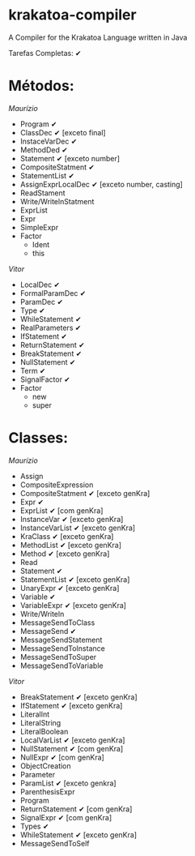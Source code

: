 # krakatoa-compiler
A Compiler for the Krakatoa Language written in Java

Tarefas Completas: ✔

Métodos:
================

*Maurízio*
* Program ✔
* ClassDec ✔ [exceto final]
* InstaceVarDec ✔
* MethodDed ✔
* Statement ✔ [exceto number]
* CompositeStatment ✔
* StatementList ✔
* AssignExprLocalDec ✔ [exceto number, casting]
* ReadStament
* Write/WritelnStatment
* ExprList
* Expr
* SimpleExpr
* Factor
    * Ident
    * this

*Vitor*
* LocalDec ✔
* FormalParamDec ✔
* ParamDec ✔
* Type ✔
* WhileStatement ✔
* RealParameters ✔
* IfStatement ✔
* ReturnStatement ✔
* BreakStatement ✔
* NullStatement ✔
* Term ✔
* SignalFactor ✔
* Factor
    * new
    * super

Classes:
================

*Maurízio*
* Assign
* CompositeExpression
* CompositeStatment ✔ [exceto genKra]
* Expr ✔
* ExprList ✔ [com genKra]
* InstanceVar ✔ [exceto genKra]
* InstanceVarList ✔ [exceto genKra]
* KraClass ✔ [exceto genKra]
* MethodList ✔ [exceto genKra]
* Method ✔ [exceto genKra]
* Read
* Statement ✔
* StatementList ✔ [exceto genKra]
* UnaryExpr ✔ [exceto genKra]
* Variable ✔
* VariableExpr ✔ [exceto genKra]
* Write/Writeln
* MessageSendToClass
* MessageSend ✔
* MessageSendStatement
* MessageSendToInstance
* MessageSendToSuper
* MessageSendToVariable

*Vitor*
* BreakStatement ✔ [exceto genKra]
* IfStatement ✔ [exceto genKra]
* LiteralInt
* LiteralString
* LiteralBoolean
* LocalVarList ✔ [exceto genKra]
* NullStatement ✔ [com genKra]
* NullExpr ✔ [com genKra]
* ObjectCreation
* Parameter
* ParamList ✔ [exceto genkra]
* ParenthesisExpr
* Program
* ReturnStatement ✔ [com genKra]
* SignalExpr ✔ [com genKra]
* Types ✔
* WhileStatement ✔ [exceto genKra]
* MessageSendToSelf
